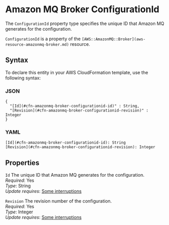 # Amazon MQ Broker ConfigurationId<a name="aws-properties-amazonmq-broker-configurationid"></a>

<a name="aws-properties-amazonmq-broker-configurationid-description"></a>The `ConfigurationId` property type specifies the unique ID that Amazon MQ generates for the configuration\.

<a name="aws-properties-amazonmq-broker-configurationid-inheritance"></a> `ConfigurationId` is a property of the `[AWS::AmazonMQ::Broker](aws-resource-amazonmq-broker.md)` resource\.

## Syntax<a name="aws-properties-amazonmq-broker-configurationid-syntax"></a>

To declare this entity in your AWS CloudFormation template, use the following syntax:

### JSON<a name="aws-properties-amazonmq-broker-configurationid-syntax.json"></a>

```
{
  "[Id](#cfn-amazonmq-broker-configurationid-id)" : String,
  "[Revision](#cfn-amazonmq-broker-configurationid-revision)" : Integer  
}
```

### YAML<a name="aws-properties-amazonmq-broker-configurationid-syntax.yaml"></a>

```
[Id](#cfn-amazonmq-broker-configurationid-id): String
[Revision](#cfn-amazonmq-broker-configurationid-revision): Integer
```

## Properties<a name="aws-properties-amazonmq-broker-configurationid-properties"></a>

`Id`  <a name="cfn-amazonmq-broker-configurationid-id"></a>
The unique ID that Amazon MQ generates for the configuration\.  
*Required*: Yes  
*Type*: String  
*Update requires*: [Some interruptions](using-cfn-updating-stacks-update-behaviors.md#update-some-interrupt)

`Revision`  <a name="cfn-amazonmq-broker-configurationid-revision"></a>
The revision number of the configuration\.  
*Required*: Yes  
*Type*: Integer  
*Update requires*: [Some interruptions](using-cfn-updating-stacks-update-behaviors.md#update-some-interrupt)